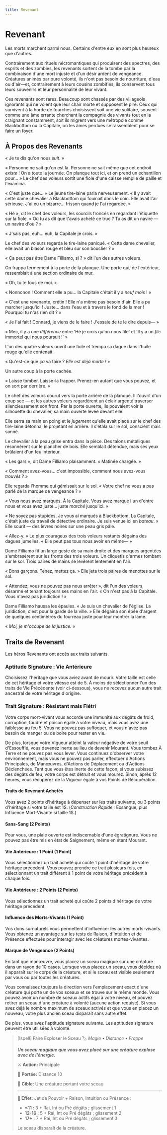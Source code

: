 ```yaml
---
title: Revenant
---
```

# Revenant

Les morts marchent parmi nous. Certains d'entre eux en sont plus heureux que d'autres.

Contrairement aux rituels nécromantiques qui produisent des spectres, des esprits et des zombies, les revenants sortent de la tombe par la combinaison d'une mort injuste et d'un désir ardent de vengeance. Créatures animés par pure volonté, ils n'ont pas besoin de nourriture, d'eau ou d'air—et, contrairement à leurs cousins zombifiés, ils conservent tous leurs souvenirs et leur personnalité de leur vivant.

Ces revenants sont rares. Beaucoup sont chassés par des villageois ignorants qui ne voient que leur chair morte et supposent le pire. Ceux qui survivent à la horde de fourches choisissent soit une vie solitaire, souvent comme une âme errante cherchant la compagnie des vivants tout en la craignant constamment, soit ils migrent vers une métropole comme Blackbottom ou la Capitale, où les âmes perdues se rassemblent pour se faire un foyer.

## À Propos des Revenants

« Je te dis qu'on nous _suit_. »

« Personne ne sait qu'on est là. Personne ne sait même que cet endroit _existe_ ! On a toute la journée. On planque tout ici, et on prend un échantillon pour... » Le chef des voleurs sortit une fiole d'une caisse remplie de paille et l'examina.

« C'est juste que... » Le jeune tire-laine parla nerveusement. « Il y avait cette dame chevalier à Blackbottom qui fouinait dans le coin. Elle avait l'air sérieuse. J'ai eu un bizarre... frisson quand je l'ai regardée. »

« Hé », dit le chef des voleurs, les sourcils froncés en regardant l'étiquette sur la fiole. « Où tu as dit que t'avais acheté ce truc ? Tu as dit un navire — un navire d'où ? »

« J'sais pas, euh... euh, la Capitale je crois. »

Le chef des voleurs regarda le tire-laine paniqué. « Cette dame chevalier, elle avait un blason rouge et bleu sur son bouclier ? »

« Ça peut pas être Dame Filliamo, si ? » dit l'un des autres voleurs.

On frappa fermement à la porte de la planque. Une porte qui, de l'extérieur, ressemblait à une section ordinaire de mur.

« Oh, tu te fous de moi. »

« Nonnonon ! Comment elle a pu... la Capitale c'était il y a _neuf mois_ ! »

« C'est une revenante, crétin ! Elle n'a même pas besoin d'air. Elle a pu marcher jusqu'ici ! Juste... dans l'eau et à travers le fond de la mer ! Pourquoi tu n'as rien dit ? »

« Je l'ai fait ! Connard, je viens de le faire ! J'essaie de te le dire depuis— »

« Mec, il y a une _différence_ entre 'Hé je crois qu'on nous file' et 'Il y a un _flic_ immortel qui nous poursuit !' »

L'un des quatre voleurs ouvrit une fiole et trempa sa dague dans l'huile rouge qu'elle contenait.

« Qu'est-ce que _ça_ va faire ? _Elle est déjà morte !_ »

Un autre coup à la porte cachée.

« Laisse tomber. Laisse-la frapper. Prenez-en autant que vous pouvez, et on sort par derrière. »

Le chef des voleurs courut vers la porte arrière de la planque. Il l'ouvrit d'un coup sec — et les autres voleurs regardèrent un éclair argenté traverser silencieusement son front. Par la porte ouverte, ils pouvaient voir la silhouette du chevalier, sa main ouverte levée devant elle.

Elle serra sa main en poing et le _jugement_ qu'elle avait placé sur le chef des tire-laine détonna, le projetant en arrière. Il s'étala sur le sol, conscient mais sonné.

Le chevalier à la peau grise entra dans la pièce. Des talons métalliques résonnèrent sur le plancher de bois. Elle semblait détendue, mais ses yeux brûlaient d'un feu intérieur.

« Les gars », dit Dame Filliamo plaisamment. « Matinée chargée. »

« Comment avez-vous... c'est impossible, comment nous avez-vous _trouvés_ ? »

Elle regarda l'homme qui gémissait sur le sol. « Votre chef ne vous a pas parlé de la marque de vengeance ? »

« Vous nous avez marqués. À la Capitale. Vous avez marqué l'un d'entre nous et vous avez juste... juste _marché_ jusqu'ici. »

« Ne soyez pas stupides. Je vous ai marqués à Blackbottom. La Capitale, c'était juste du travail de détective ordinaire. Je suis venue ici en _bateau_. » Elle sourit — des lèvres noires sur une peau gris pâle.

« Allez-y. » Le plus courageux des trois voleurs restants dégaina des dagues jumelles. « Elle peut pas tous nous avoir en même— »

Dame Filliamo fit un large geste de sa main droite et des marques argentées s'embrasèrent sur les fronts des trois voleurs. Un cliquetis d'armes tombant sur le sol. Trois paires de mains se levèrent lentement en l'air.

« Bons garçons. Tenez, mettez ça. » Elle jeta trois paires de menottes sur le sol.

« Attendez, vous ne pouvez pas nous arrêter », dit l'un des voleurs, désarmé et tenant toujours ses mains en l'air. « On n'est pas à la Capitale. Vous n'avez pas juridiction ! »

Dame Filliamo haussa les épaules. « Je suis un chevalier de l'église. La juridiction, c'est pour la garde de la ville. » Elle dégaina son épée d'argent de quelques centimètres du fourreau juste pour leur montrer la lame.

« _Moi, je m'occupe de la justice._ »

## Traits de Revenant

Les héros Revenants ont accès aux traits suivants.

### Aptitude Signature : Vie Antérieure

Choisissez l'héritage que vous aviez avant de mourir. Votre taille est celle de cet héritage et votre vitesse est de 5. À moins de sélectionner l'un des traits de Vie Précédente (voir ci-dessous), vous ne recevez aucun autre trait ancestral de votre héritage d'origine.

### Trait Signature : Résistant mais Flétri

Votre corps mort-vivant vous accorde une immunité aux dégâts de froid, corruption, foudre et poison égale à votre niveau, mais vous avez une faiblesse au feu 5. Vous ne pouvez pas suffoquer, et vous n'avez pas besoin de manger ou de boire pour rester en vie.

De plus, lorsque votre Vigueur atteint la valeur négative de votre seuil d'Essoufflé, vous devenez inerte au lieu de devenir Mourant. Vous tombez À Terre et ne pouvez pas vous lever. Vous continuez d'observer votre environnement, mais vous ne pouvez pas parler, effectuer d'Actions Principales, de Manœuvres, d'Actions de Déplacement ou d'Actions Déclenchées. Tant que vous êtes inerte de cette façon, si vous subissez des dégâts de feu, votre corps est détruit et vous mourez. Sinon, après 12 heures, vous récupérez de la Vigueur égale à vos Points de Récupération.

#### Traits de Revenant Achetés

Vous avez 2 points d'héritage à dépenser sur les traits suivants, ou 3 points d'héritage si votre taille est 1S. (*Construction Rapide :* Exsangue, plus Influence Mort-Vivante si taille 1S.)

#### Sans-Sang (2 Points)

Pour vous, une plaie ouverte est indiscernable d'une égratignure. Vous ne pouvez pas être mis en état de Saignement, même en étant Mourant.

#### Vie Antérieure : 1 Point (1 Point)

Vous sélectionnez un trait acheté qui coûte 1 point d'héritage de votre héritage précédent. Vous pouvez prendre ce trait plusieurs fois, en sélectionnant un trait différent à 1 point de votre héritage précédent à chaque fois.

#### Vie Antérieure : 2 Points (2 Points)

Vous sélectionnez un trait acheté qui coûte 2 points d'héritage de votre héritage précédent.

#### Influence des Morts-Vivants (1 Point)

Vos dons surnaturels vous permettent d'influencer les autres morts-vivants. Vous obtenez un avantage sur les tests de Raison, d'Intuition et de Présence effectués pour interagir avec les créatures mortes-vivantes.

#### Marque de Vengeance (2 Points)

En tant que manœuvre, vous placez un sceau magique sur une créature dans un rayon de 10 cases. Lorsque vous placez un sceau, vous décidez où il apparaît sur le corps de la créature, et si le sceau est visible seulement par vous ou par toutes les créatures.

Vous connaissez toujours la direction vers l'emplacement exact d'une créature qui porte un de vos sceaux et se trouve sur le même monde. Vous pouvez avoir un nombre de sceaux actifs égal à votre niveau, et pouvez retirer un sceau d'une créature à volonté (aucune action requise). Si vous avez déjà le nombre maximum de sceaux activés et que vous en placez un nouveau, votre plus ancien sceau disparaît sans autre effet.

De plus, vous avez l'aptitude signature suivante. Les aptitudes signature peuvent être utilisées à volonté.

> [!spell] Faire Exploser le Sceau
> 🏷️ *Magie • Distance • Frappe*
> 
> ***Un sceau magique que vous avez placé sur une créature explose avec de l'énergie.***
> 
> <p class="no-margin">⚔️ <strong>Action:</strong> Principale</p>
> <p class="no-margin">📍 <strong>Portée:</strong> Distance 10</p>
> <p class="no-margin">🎯 <strong>Cible:</strong> Une créature portant votre sceau</p>
> 
> ---
> 
> **💫 Effet:** Jet de Pouvoir + Raison, Intuition ou Présence :
> 
> - **≤11 :** 3 + Rai, Int ou Pré dégâts ; glissement 1
> - **12-16 :** 5 + Rai, Int ou Pré dégâts ; glissement 2
> - **17+ :** 7 + Rai, Int ou Pré dégâts ; glissement 3
> 
> Le sceau disparaît de la créature.